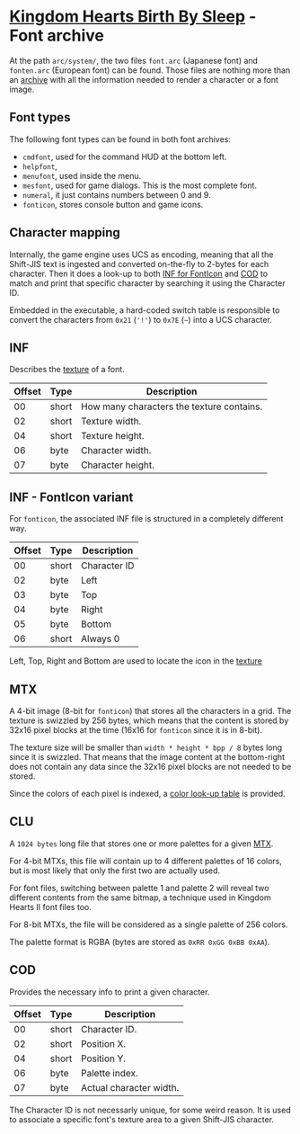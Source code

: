 # [Kingdom Hearts Birth By Sleep](index.md) - Font archive

At the path `arc/system/`, the two files `font.arc` (Japanese font) and `fonten.arc` (European font) can be found. Those files are nothing more than an [archive](arc.md) with all the information needed to render a character or a font image.

## Font types

The following font types can be found in both font archives:

* `cmdfont`, used for the command HUD at the bottom left.
* `helpfont`, 
* `menufont`, used inside the menu.
* `mesfont`, used for game dialogs. This is the most complete font.
* `numeral`, it just contains numbers between 0 and 9.
* `fonticon`, stores console button and game icons.

## Character mapping

Internally, the game engine uses UCS as encoding, meaning that all the Shift-JIS text is ingested and converted on-the-fly to 2-bytes for each character. Then it does a look-up to both [INF for FontIcon](#inf-fonticon-variant) and [COD](#cod) to match and print that specific character by searching it using the Character ID.

Embedded in the executable, a hard-coded switch table is responsible to convert the characters from `0x21` (`'!'`) to `0x7E` (`~`) into a UCS character.

## INF

Describes the [texture](#mtx) of a font.

| Offset | Type  | Description
|--------|-------|------------
| 00     | short | How many characters the texture contains.
| 02     | short | Texture width.
| 04     | short | Texture height.
| 06     | byte  | Character width.
| 07     | byte  | Character height.

## INF - FontIcon variant

For `fonticon`, the associated INF file is structured in a completely different way.

| Offset | Type  | Description
|--------|-------|------------
| 00     | short | Character ID
| 02     | byte  | Left
| 03     | byte  | Top
| 04     | byte  | Right
| 05     | byte  | Bottom
| 06     | short | Always 0

Left, Top, Right and Bottom are used to locate the icon in the [texture](#mtx)

## MTX

A 4-bit image (8-bit for `fonticon`) that stores all the characters in a grid. The texture is swizzled by 256 bytes, which means that the content is stored by 32x16 pixel blocks at the time (16x16 for `fonticon` since it is in 8-bit).

The texture size will be smaller than `width * height * bpp / 8` bytes long since it is swizzled. That means that the image content at the bottom-right does not contain any data since the 32x16 pixel blocks are not needed to be stored.

Since the colors of each pixel is indexed, a [color look-up table](#clu) is provided.

## CLU

A `1024 bytes` long file that stores one or more palettes for a given [MTX](#mtx).

For 4-bit MTXs, this file will contain up to 4 different palettes of 16 colors, but is most likely that only the first two are actually used.

For font files, switching between palette 1 and palette 2 will reveal two different contents from the same bitmap, a technique used in Kingdom Hearts II font files too.

For 8-bit MTXs, the file will be considered as a single palette of 256 colors.

The palette format is RGBA (bytes are stored as `0xRR 0xGG 0xBB 0xAA`).

## COD

Provides the necessary info to print a given character.

| Offset | Type  | Description
|--------|-------|------------
| 00     | short | Character ID.
| 02     | short | Position X.
| 04     | short | Position Y.
| 06     | byte  | Palette index.
| 07     | byte  | Actual character width.

The Character ID is not necessarly unique, for some weird reason. It is used to associate a specific font's texture area to a given Shift-JIS character.
